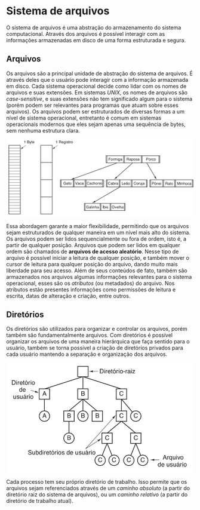 # Sistema de arquivos
O sistema de arquivos é uma abstração do armazenamento do sistema computacional. Através dos arquivos é possível interagir com as informações armazenadas em disco de uma forma estruturada e segura.

## Arquivos
Os arquivos são a principal unidade de abstração do sistema de arquivos. É através deles que o usuário pode interagir com a informação armazenada em disco. Cada sistema operacional decide como lidar com os nomes de arquivos e suas extensões. Em sistemas *UNIX*, os nomes de arquivos são *case-sensitive*, e suas extensões não tem significado algum para o sistema (porém podem ser relevantes para programas que atuam sobre esses arquivos).
Os arquivos podem ser estruturados de diversas formas a um nível de sistema operacional, entretanto é comum em sistemas operacionais modernos que eles sejam apenas uma sequência de bytes, sem nenhuma estrutura clara.

![estruturasarquivos](../Attachments/SO/estruturasarquivos.png)

Essa abordagem garante a maior flexibilidade, permitindo que os arquivos sejam estruturados de qualquer maneira em um nível mais alto do sistema.
Os arquivos podem ser lidos sequencialmente ou fora de ordem, isto é, a partir de qualquer posição. Arquivos que podem ser lidos em qualquer ordem são chamados de **arquivos de acesso aleatório**. Nesse tipo de arquivo é possível iniciar a leitura de qualquer posição, e também mover o cursor de leitura para qualquer posição do arquivo, dando muito mais liberdade para seu acesso.
Além de seus conteúdos de fato, também são armazenados nos arquivos algumas informações relevantes para o sistema operacional, esses são os *atributos* (ou metadados) do arquivo. Nos atributos estão presentes informações como permissões de leitura e escrita, datas de alteração e criação, entre outros.

## Diretórios
Os diretórios são utilizados para organizar e controlar os arquivos, porém também são fundamentalmente arquivos. Com diretórios é possível organizar os arquivos de uma maneira hierárquica que faça sentido para o usuário, também se torna possível a criação de diretórios privados para cada usuário mantendo a separação e organização dos arquivos.

![diretorios](../Attachments/SO/sistemadiretorios.png)

Cada processo tem seu próprio diretório de trabalho. Isso permite que os arquivos sejam referenciados através de um *caminho absoluto* (a partir do diretório raiz do sistema de arquivos), ou um *caminho relativo* (a partir do diretório de trabalho atual).
